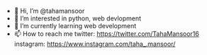 - 👋 Hi, I’m @tahamansoor
- 👀 I’m interested in  python, web devlopment 
- 🌱 I’m currently learning web development
- 📫 How to reach me twitter: https://twitter.com/TahaMansoor16
instagram: https://www.instagram.com/taha_.mansoor/

<!---
tahamansoor/tahamansoor is a ✨ special ✨ repository because its `README.md` (this file) appears on your GitHub profile.
You can click the Preview link to take a look at your changes.
--->
